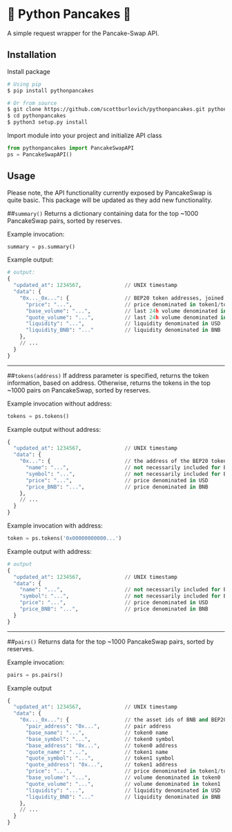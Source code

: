 # 🐍 Python Pancakes 🥞
A simple request wrapper for the Pancake-Swap API.

## Installation
Install package 
```bash
# Using pip
$ pip install pythonpancakes

# Or from source
$ git clone https://github.com/scottburlovich/pythonpancakes.git pythonpancakes
$ cd pythonpancakes
$ python3 setup.py install
```

Import module into your project and initialize API class
```python
from pythonpancakes import PancakeSwapAPI
ps = PancakeSwapAPI()
```

## Usage
Please note, the API functionality currently exposed by PancakeSwap is quite basic. This package will be updated 
as they add new functionality.

##`summary()`
Returns a dictionary containing data for the top ~1000 PancakeSwap pairs, sorted by reserves.

Example invocation:
```python
summary = ps.summary()
```
Example output:
```python
# output:
{
  "updated_at": 1234567,              // UNIX timestamp
  "data": {
    "0x..._0x...": {                  // BEP20 token addresses, joined by an underscore
      "price": "...",                 // price denominated in token1/token0
      "base_volume": "...",           // last 24h volume denominated in token0
      "quote_volume": "...",          // last 24h volume denominated in token1
      "liquidity": "...",             // liquidity denominated in USD
      "liquidity_BNB": "..."          // liquidity denominated in BNB
    },
    // ...
  }
}
```
---
##`tokens(address)`
If address parameter is specified, returns the token information, based on address. Otherwise, 
returns the tokens in the top ~1000 pairs on PancakeSwap, sorted by reserves.

Example invocation without address:
```python
tokens = ps.tokens()
```
Example output without address:
```python
{
  "updated_at": 1234567,              // UNIX timestamp
  "data": {
    "0x...": {                        // the address of the BEP20 token
      "name": "...",                  // not necessarily included for BEP20 tokens
      "symbol": "...",                // not necessarily included for BEP20 tokens
      "price": "...",                 // price denominated in USD
      "price_BNB": "...",             // price denominated in BNB
    },
    // ...
  }
}
```
Example invocation with address:
```python
token = ps.tokens('0x00000000000...')
```
Example output with address:
```python
# output
{
  "updated_at": 1234567,              // UNIX timestamp
  "data": {
    "name": "...",                    // not necessarily included for BEP20 tokens
    "symbol": "...",                  // not necessarily included for BEP20 tokens
    "price": "...",                   // price denominated in USD
    "price_BNB": "...",               // price denominated in BNB
  }
}
```
---
##`pairs()`
Returns data for the top ~1000 PancakeSwap pairs, sorted by reserves.

Example invocation:
```python
pairs = ps.pairs()
```
Example output
```python
{
  "updated_at": 1234567,              // UNIX timestamp
  "data": {
    "0x..._0x...": {                  // the asset ids of BNB and BEP20 tokens, joined by an underscore
      "pair_address": "0x...",        // pair address
      "base_name": "...",             // token0 name
      "base_symbol": "...",           // token0 symbol
      "base_address": "0x...",        // token0 address
      "quote_name": "...",            // token1 name
      "quote_symbol": "...",          // token1 symbol
      "quote_address": "0x...",       // token1 address
      "price": "...",                 // price denominated in token1/token0
      "base_volume": "...",           // volume denominated in token0
      "quote_volume": "...",          // volume denominated in token1
      "liquidity": "...",             // liquidity denominated in USD
      "liquidity_BNB": "..."          // liquidity denominated in BNB
    },
    // ...
  }
}
```
